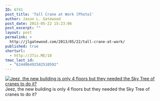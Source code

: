 ```yaml
---
ID: 6741
post_title: 'Tall Crane at Work [Photo]'
author: Jason L. Gatewood
post_date: 2013-05-22 15:23:06
post_excerpt: ""
layout: post
permalink: >
  http://jlgatewood.com/2013/05/22/tall-crane-at-work/
published: true
shorturl:
  - http://J7is.ME/18
tmac_last_id:
  - "624406492582510592"
---
```

<a href="http://jlgatewood.com.previewdns.com/wp-content/uploads/2013/05/cbd70cfac29f11e2aec722000ae900e0_7.jpg"><img src="http://jlgatewood.com.previewdns.com/wp-content/uploads/2013/05/cbd70cfac29f11e2aec722000ae900e0_7.jpg" alt="Jeez, the new building is only 4 floors but they needed the Sky Tree of cranes to do it?" width="" height="" /></a><br />Jeez, the new building is only 4 floors but they needed the Sky Tree of cranes to do it?